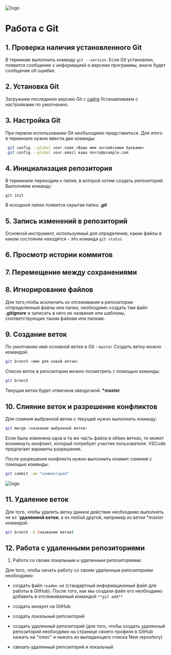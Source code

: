 ![logo](git.logo.png)
# Работа с Git
## 1. Проверка наличия установленного Git
В терминае выполнить команду `git --version`. Если Git установлен, появится сообщение с информацией о версиии программы, иначе будет сообщение об ошибке.

## 2. Установка Git
Загружаем последнюю версию Git с [сайта](http://git-scm.com/downloads)
Устанавливаем с настройками по умолчанию.

## 3. Настройка Git
При первом использовании Git необъходимо представиться. Для этого в терминале нужно ввести две команды: 
```Bash
 git config --global user.name «Ваше имя английскими буквами»
 git config --global user.email ваша почта@example.com

```
## 4. Инициализация репозитория
В терминале переходим к папке, в которой хотим создать репозиторий. Выполняем команду:
```
git init
```
В исходной папке появится скрытая папка ***.git***

## 5. Запись изменений в репозиторий
Основной инструмент, используемый для определения, какие файлы в каком состоянии находятся - это команда ```git status```

## 6. Просмотр истории коммитов
## 7. Перемещение между сохранениями

## 8. Игнорирование файлов
Для того,чтобы исключить из отсеживания в репозитории отпределенный файлы или папки, необходимо создать там файл ***.gitignore*** и записать в него их название или шаблоны, соответствующие таким файлам или папкам.

## 9. Создание веток
По умолчанию имя основной ветки в Git - `master`
Создать ветку можно командой:
```Bash
git branch <имя для новой ветки>
```
Список веток в репозитории можно посмотреть с помощью команды:
```Bash
git branch
```
Текущая ветка будет отмечена звездочкой: **\*master**

## 10. Слияние веток и разрешение конфликтов
Для слияния выбранной ветки с текущей нужно выполнить команду: 
```Bash
git merge <название выбранной ветки>
``` 
Если была изменена одна и та же часть файла в обеих ветках, то может возникнуть конфликт, который потребует участие пользователя. VSCode предлагает варианты разрешения.

После разрешения конфликта нужно выполнить коммит слияния с помощью команды:
```Bash
git commit -am "комментарий"
```
![logo](скриншот.png)
## 11. Удаление веток
Для того, чтобы удалить ветку данное действие необходимо выполнять не из `**удаляемой ветки**, а из любой другой, например из ветки **master* командой:
```Bash
git branch -d (название ветки)
```
## 12. Работа с удаленными репозиториями
1. Работа со своим локальным и удаленным репозиториями:

Для того, чтобы начать работу со своим удаленным репозиторием необходимо:

 * создать файл `readme.md` (стандартный информационный файл для работы в GitHub). После того, как мы создали файл его необходимо добавить в отслеживаемый командой `**git add**`

 * создать аккаунт на GitHub
 * создать локальный репозиторий
 * создать удаленный репозиторий (для того, чтобы создать удаленный репозиторий необходимо на странице своего профиля в GitHub нажать на "плюс" и нажать из выпадающего списка New repository)
 * связать удаленный репозиторий и локальный 